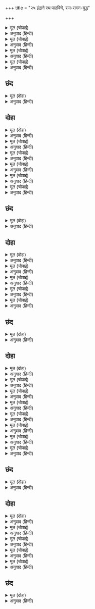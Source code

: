 +++
title = "२५ इंद्राने रथ पाठविणे, राम-रावण-युद्ध"

+++


<details><summary>मूल (चौपाई)</summary>

देवन्ह प्रभुहि पयादें देखा।  
उपजा उर अति छोभ बिसेषा॥  
सुरपति निज रथ तुरत पठावा।  
हरष सहित मातलि लै आवा॥
</details>

<details><summary>अनुवाद (हिन्दी)</summary>

देवांनी पाहिले की, श्रीरामचंद्र पायी युद्ध करीत आहेत, तेव्हा त्यांना मनातून दुःख झाले. मग इंद्राने त्वरित आपला रथ पाठविला. त्याचा सारथी मातली हा मोठॺा आनंदाने रथ घेऊन आला.॥ १॥
</details>

<details><summary>मूल (चौपाई)</summary>

तेज पुंज रथ दिब्य अनूपा।  
हरषि चढ़े कोसलपुर भूपा॥  
चंचल तुरग मनोहर चारी।  
अजर अमर मन सम गतिकारी॥
</details>

<details><summary>अनुवाद (हिन्दी)</summary>

त्या दिव्य, अनुपम आणि तेजोमय रथावर कोसलपुरीचे राजे श्रीरामचंद्र आनंदाने चढले. त्याला चार चपळ, मनोहर, अजर, अमर आणि मनाच्या वेगाने चालणारे देवलोकीचे घोडे जुंपले होते.॥ २॥
</details>

<details><summary>मूल (चौपाई)</summary>

रथारूढ़ रघुनाथहि  देखी।  
धाए कपि बलु पाइ बिसेषी॥  
सही न जाइ कपिन्ह कै मारी।  
तब रावन माया बिस्तारी॥
</details>

<details><summary>अनुवाद (हिन्दी)</summary>

श्रीरघुनाथ रथावर आरूढ झालेले पाहून वानरांना अधिक बळ आले व ते धावले. वानरांचा मारा सहन होत नव्हता. तेव्हा रावणाने माया केली.॥ ३॥
</details>

<details><summary>मूल (चौपाई)</summary>

सो माया रघुबीरहि बाँची।  
लछिमन कपिन्ह सो मानी साँची॥  
देखी कपिन्ह निसाचर अनी।  
अनुज सहित बहु कोसलधनी॥
</details>

<details><summary>अनुवाद (हिन्दी)</summary>

फक्त श्रीरघुनाथांवर तिचा परिणाम झाला नाही. सर्व वानर व लक्ष्मण यांना ती माया खरी वाटली. वानरांना राक्षसांच्या सेनेमध्ये लक्ष्मणासह अनेक राम दिसू लागले.॥ ४॥
</details>

## छंद


<details><summary>मूल (दोहा)</summary>

बहु राम लछिमन देखि मर्कट भालु मन अति अपडरे।  
जनु चित्र लिखित समेत लछिमन जहँ सो तहँ चितवहिं खरे॥  
निज सेन चकित बिलोकि हँसि सर चाप सजि कोसलधनी।  
माया हरी हरि निमिष महुँ हरषी सकल मर्कट अनी॥
</details>

<details><summary>अनुवाद (हिन्दी)</summary>

बरेच राम-लक्ष्मण पाहून वानर व अस्वले घाबरली. मायेमुळे लक्ष्मणासह सारी सेना चित्रात रेखाटल्याप्रमाणे स्तब्ध उभी राहिल्यासारखी दिसू लागली. आपली सेना भयभीत झालेली पाहून दुःखांचे हरण करणाऱ्या भगवान श्रीहरींनी धनुष्यावर बाण चढवून क्षणात सर्व माया हरण केली. तेव्हा वानरांची सारी सेना आनंदून गेली.
</details>

## दोहा


<details><summary>मूल (दोहा)</summary>

बहुरि राम सब तन चितइ बोले बचन गँभीर।  
द्वंदजुद्ध देखहु सकल श्रमित भए अति बीर॥ ८९॥
</details>

<details><summary>अनुवाद (हिन्दी)</summary>

मग श्रीराम सर्वांकडे पहात गंभीरपणे म्हणाले, ‘हे वीरांनो, तुम्ही सर्वजण थकून गेला आहात, म्हणून आता माझे व रावणाचे द्वन्द्वयुद्ध पाहा.’॥ ८९॥
</details>

<details><summary>मूल (चौपाई)</summary>

अस कहि रथ रघुनाथ चलावा।  
बिप्र चरन पंकज सिरु नावा॥  
तब लंकेस क्रोध उर छावा।  
गर्जत तर्जत सन्मुख धावा॥
</details>

<details><summary>अनुवाद (हिन्दी)</summary>

असे म्हणून श्रीरामांनी ब्राह्मणांच्या चरणी नमन करून आपला रथ हाकला. तेव्हा रावणाच्या मनात क्रोध संचारला आणि तो गर्जना करीत व आव्हान देत समोर धावून आला.॥ १॥
</details>

<details><summary>मूल (चौपाई)</summary>

जीतेहु जे भट संजुग माहीं।  
सुनु तापस मैं तिन्ह सम नाहीं॥  
रावन नाम जगत जस जाना।  
लोकप जाकें बंदीखाना॥
</details>

<details><summary>अनुवाद (हिन्दी)</summary>

तो म्हणाला, ‘अरे तपस्व्या, ऐक. तू युद्धामध्ये ज्या योद्ध्यांना जिंकलेस, त्यांच्यासारखा मी नाही. माझे नाव रावण आहे. माझी कीर्ती संपूर्ण जगाला माहीत आहे. लोकपालसुद्धा माझ्या कैदखान्यात पडलेले आहेत.॥ २॥
</details>

<details><summary>मूल (चौपाई)</summary>

खर दूषन बिराध तुम्ह मारा।  
बधेहु ब्याध इव बालि बिचारा॥  
निसिचर निकर सुभट संघारेहु।  
कुंभकरन घननादहि मारेहु॥
</details>

<details><summary>अनुवाद (हिन्दी)</summary>

तू खर, दूषण व विराध यांना मारलेस. बिचाऱ्या बालीचा व्याधाप्रमाणे वध केलास. तसेच मोठमोठॺा योद्ध्यांच्या समूहाचा संहार केलास आणि कुंभकर्ण व मेघनादालाही मारलेस.॥ ३॥
</details>

<details><summary>मूल (चौपाई)</summary>

आजु बयरु सबु लेउँ निबाही।  
जौं रन भूप भाजि नहिं जाही॥  
आजु करउँ खलु काल हवाले।  
परेहु कठिन रावन के पाले॥
</details>

<details><summary>अनुवाद (हिन्दी)</summary>

अरे राजा, जर तू युद्धातून पळून गेला नाहीस, तर आज मी सर्व वैर चुकते करीन. आज मी तुला नक्कीच काळाच्या हाती सोपवीन. अजिंक्य रावणाशी तुझा सामना आहे.’॥ ४॥
</details>

<details><summary>मूल (चौपाई)</summary>

सुनि दुर्बचन कालबस जाना।  
बिहँसि बचन कह कृपानिधाना॥  
सत्य सत्य सब तव प्रभुताई।  
जल्पसि जनि देखाउ मनुसाई॥
</details>

<details><summary>अनुवाद (हिन्दी)</summary>

रावणाची दुर्वचने ऐकून आणि तो कालवश झाला आहे, असे समजून श्रीराम हसत म्हणाले, ‘तुझा सर्व मोठेपणा तू म्हणतोस, त्याप्रमाणे खरा आहे. परंतु आता फुकटची बडबड करू नकोस. आपला पुरुषार्थ दाखव.॥ ५॥
</details>

## छंद


<details><summary>मूल (दोहा)</summary>

जनि जल्पना करि सुजसु नासहि नीति सुनहि करहि छमा।  
संसार महँ पूरुष त्रिबिध पाटल रसाल पनस समा॥  
एक सुमनप्रद एक सुमन फल एक फलइ केवल लागहीं।  
एक कहहिं कहहिं करहिं अपर एक करहिं कहत न बागहीं॥
</details>

<details><summary>अनुवाद (हिन्दी)</summary>

फुकटची बडबड करून आपली सुंदर कीर्ती घालवू नकोस. क्षमाकर. तुला नीती काय ती सांगतो. जगात तीन प्रकारचे पुरुष असतात-गुलाब, आंबा आणि फणसासारखे. पहिला गुलाब हा फुले देतो, दुसरा आंबा फुले व फळे देतो आणि तिसरा फणस फक्त फळे देतो. अशा प्रकारे पुरुषांमध्ये काही बोलतात, पण करत काही नाहीत. दुसरे बोलतात आणि करतात सुद्धा आणि तिसरे फक्त करतात, परंतु बोलून दाखवीत नाहीत.’
</details>

## दोहा


<details><summary>मूल (दोहा)</summary>

राम बचन सुनि बिहँसा मोहि सिखावत ग्यान।  
बयरु करत नहिं तब डरे अब लागे प्रिय प्रान॥ ९०॥
</details>

<details><summary>अनुवाद (हिन्दी)</summary>

श्रीरामांचे बोलणे ऐकून तो मोठॺाने हसून म्हणाला, ‘मला शिकवतोस? माझ्याशी वैर करताना भ्याला नाहीस आणि आता जीव प्रिय वाटू लागला?’॥ ९०॥
</details>

<details><summary>मूल (चौपाई)</summary>

कहि दुर्बचन क्रुद्ध दसकंधर।  
कुलिस समान लाग छाँड़ै सर॥  
नानाकार सिलीमुख धाए।  
दिसि अरु बिदिसि गगन महि छाए॥
</details>

<details><summary>अनुवाद (हिन्दी)</summary>

रावण असे टोचून बोलत क्रुद्ध होऊन वज्रासारखे बाण सोडू लागला. अनेक प्रकारचे बाण धावू लागले आणि ते दिशा, विदिशा आणि आकाश व पृथ्वी सर्वत्र पसरले.॥ १॥
</details>

<details><summary>मूल (चौपाई)</summary>

पावक सर छाँड़ेउ रघुबीरा।  
छन महुँ जरे निसाचर तीरा॥  
छाड़िसि तीब्र सक्ति खिसिआई।  
बान संग प्रभु फेरि चलाई॥
</details>

<details><summary>अनुवाद (हिन्दी)</summary>

श्रीरघुवीरांनी अग्निबाण सोडला, त्यामुळे रावणाचे सर्व बाण क्षणात भस्म झाले. तेव्हा त्याने चिडून तीव्र शक्ती सोडली, परंतु श्रीरामचंद्रांनी एका बाणासरशी ती परतून लावली.॥ २॥
</details>

<details><summary>मूल (चौपाई)</summary>

कोटिन्ह चक्र त्रिसूल पबारै।  
बिनु प्रयास प्रभु काटि निवारै॥  
निफल होहिं रावन सर कैसें।  
खल के सकल मनोरथ जैसें॥
</details>

<details><summary>अनुवाद (हिन्दी)</summary>

तो कोटॺावधी चक्रे व त्रिशूल टाकू लागला. परंतु प्रभू ते विनायास तोडून दूर करीत होते. रावणाचे बाण दुष्ट माणसाच्या सर्व मनोरथांप्रमाणे निष्फळ होत होते.॥ ३॥
</details>

<details><summary>मूल (चौपाई)</summary>

तब सत बान सारथी मारेसि।  
परेउ भूमि जय राम पुकारेसि॥  
राम कृपा करि सूत उठावा।  
तब प्रभु परम क्रोध कहुँ पावा॥
</details>

<details><summary>अनुवाद (हिन्दी)</summary>

तेव्हा त्याने श्रीरामाच्या सारथ्याला शंभर बाण मारले. तो ‘श्रीरामांचा विजय असो.’ असे म्हणत खाली पडला. श्रीरामांनी कृपा करून त्याला उठविले. तेव्हा प्रभू फार क्रोधित झाले.॥ ४॥
</details>

## छंद


<details><summary>मूल (दोहा)</summary>

भए क्रुद्ध जुद्ध बिरुद्ध रघुपति त्रोन सायक कसमसे।  
कोदंड धुनि अति चंड सुनि मनुजाद सब मारुत ग्रसे॥  
मंदोदरी उर कंप कंपति कमठ भू भूधर त्रसे।  
चिक्करहिं दिग्गज दसन गहि महि देखि कौतुक सुर हँसे॥
</details>

<details><summary>अनुवाद (हिन्दी)</summary>

जेव्हा श्रीराम शत्रूविरुद्ध क्रुद्ध झाले, तेव्हा भात्यातील बाण बाहेर पडण्यासाठी चुळबुळू लागले. त्यांच्या धनुष्याचा अत्यंत प्रचंड टणत्कार ऐकून मनुष्यभक्षी सर्व राक्षस भयग्रस्त झाले. मंदोदरीच्या हृदयाचा थरकाप झाला. समुद्र, कासव, पृथ्वी आणि पर्वत घाबरले. दिग्गज पृथ्वीला दातांनी पकडून चीत्कार करू लागले. हे कौतुक पाहून देव हसू लागले.
</details>

## दोहा


<details><summary>मूल (दोहा)</summary>

तानेउ चाप श्रवन लगि छाँड़े बिसिख कराल।  
राम मारगन गन चले लहलहात जनु ब्याल॥ ९१॥
</details>

<details><summary>अनुवाद (हिन्दी)</summary>

धनुष्याला कानापर्यंत खेचून श्रीरामचंद्रांनी भयंकर बाण सोडले. श्रीरामांचे बाणसमूह असे निघाले की, जणू सर्प सळसळत जात असावेत.॥ ९१॥
</details>

<details><summary>मूल (चौपाई)</summary>

चले बान सपच्छ जनु उरगा।  
प्रथमहिं हतेउ सारथी तुरगा॥  
रथ बिभंजि हति केतु पताका।  
गर्जा अति अंतर बल थाका॥
</details>

<details><summary>अनुवाद (हिन्दी)</summary>

बाण पंखधारी सर्पाप्रमाणे उडत होते. त्यांनी प्रथम रावणाच्या सारथ्याला आणि घोडॺांना मारले. मग रथाचा चुराडा करून ध्वजा आणि पताका खाली पाडल्या. तेव्हा रावणाने मोठॺाने गर्जना केली, परंतु आतून त्याचे बळ क्षीण झाले होते.॥ १॥
</details>

<details><summary>मूल (चौपाई)</summary>

तुरत आन रथ चढ़ि खिसिआना।  
अस्त्र सस्त्र छाँड़ेसि बिधि नाना॥  
बिफल होहिं सब उद्यम ताके।  
जिमि परद्रोह निरत मनसा के॥
</details>

<details><summary>अनुवाद (हिन्दी)</summary>

लगेच त्याने दुसऱ्या रथावर चढून नाना प्रकारची शस्त्रास्त्रे चिडून मारली. परंतु त्याचे सर्व प्रयत्न निष्फळ होत होते. ज्याप्रमाणे परद्रोहाचा विचार करीत राहणाऱ्या माणसाचे प्रयत्न निष्फळ ठरतात.॥ २॥
</details>

<details><summary>मूल (चौपाई)</summary>

तब रावन दस सूल चलावा।  
बाजि चारि महि मारि गिरावा॥  
तुरग उठाइ कोपि रघुनायक।  
खैंचि सरासन छाँड़े सायक॥
</details>

<details><summary>अनुवाद (हिन्दी)</summary>

तेव्हा रावणाने दहा त्रिशूळ सोडले आणि श्रीरामांचे चारी घोडे खाली पाडले. घोडॺांना उठवून श्रीरामांनी क्रोधाने धनुष्य ओढून बाण सोडले.॥ ३॥
</details>

<details><summary>मूल (चौपाई)</summary>

रावन सिर सरोज बनचारी।  
चलि रघुबीर सिलीमुख धारी॥  
दस दस बान भाल दस मारे।  
निसरि गए चले रुधिर पनारे॥
</details>

<details><summary>अनुवाद (हिन्दी)</summary>

श्रीरामांचे बाण रावणाच्या शिररूपी कमलवनात फिरणाऱ्या भ्रमरावलीप्रमाणे निघाले. श्रीरामचंद्रांनी त्याच्या दाही शिरांवर दहा-दहा बाण मारले, ते आरपार गेले आणि शिरांतून रक्ताचे पाट वाहू लागले.॥ ४॥
</details>

<details><summary>मूल (चौपाई)</summary>

स्रवत रुधिर धायउ बलवाना।  
प्रभु पुनि कृत धनु सर संधाना॥  
तीस तीर रघुबीर पबारे।  
भुजन्हि समेत सीस महि पारे॥
</details>

<details><summary>अनुवाद (हिन्दी)</summary>

रक्त वाहात असतानाच बलवान रावण धावला. प्रभूंनी पुन्हा धनुष्यावर बाण लावून तीस बाण मारले आणि वीसही भुजांबरोबर दाही शिरे कापून टाकली.॥ ५॥
</details>

<details><summary>मूल (चौपाई)</summary>

काटतहीं पुनि भए नबीने।  
राम बहोरि भुजा सिर छीने॥  
प्रभु बहु बार बाहु सिर हए।  
कटत झटिति पुनि नूतन भए॥
</details>

<details><summary>अनुवाद (हिन्दी)</summary>

हात व शिरे कापली जाताच पुन्हा नव्याने उगवली. श्रीरामांनी पुन्हा भुजा व शिरे कापून टाकली. अशा प्रकारे प्रभूंनी अनेक वेळा भुजा व शिरे तोडली, परंतु तोडली जाताच ती पुन्हा नव्याने उत्पन्न झाली.॥ ६॥
</details>

<details><summary>मूल (चौपाई)</summary>

पुनि पुनि प्रभु काटत भुज सीसा।  
अति कौतुकी कोसलाधीसा॥  
रहे छाइ नभ सिर अरु बाहू।  
मानहुँ अमित केतु अरु राहू॥
</details>

<details><summary>अनुवाद (हिन्दी)</summary>

प्रभू वारंवार रावणाचे हात व शिरे कापत होते, कारण कोसलपती श्रीराम मोठे कौतुक करून दाखविणारे होते. आकाशात असंख्य केतू व राहूंप्रमाणे तुटलेल्या भुजा व मुंडकी पसरली होती.॥ ७॥
</details>

## छंद


<details><summary>मूल (दोहा)</summary>

जनु राहु केतु अनेक नभ पथ स्रवत सोनित धावहीं।  
रघुबीर तीर प्रचंड लागहिं भूमि गिरन न पावहीं॥  
एक एक सर सिर निकर छेदे नभ उड़त इमि सोहहीं।  
जनु कोपि दिनकर कर निकर जहँ तहँ बिधुंतुद पोहहीं॥
</details>

<details><summary>अनुवाद (हिन्दी)</summary>

जणू अनेक राहू व केतू रक्त वाहावत आकाशमार्गाने धावत होते. रघुवीरांचे प्रचंड बाण वारंवार लागत असल्यामुळे ते पृथ्वीवर पडू शकत नव्हते. एकेका बाणाने समूहाच्या समूह तुटलेली मस्तके अशी वाटत होती की, जणू सूर्यकिरणे क्रोधाने सर्वत्र राहूंना एका माळेत ओवत असावीत.
</details>

## दोहा


<details><summary>मूल (दोहा)</summary>

जिमि जिमि प्रभु हर तासु सिर तिमि तिमि होहिं अपार।  
सेवत बिषय बिबर्ध जिमि नित नित नूतन मार॥ ९२॥
</details>

<details><summary>अनुवाद (हिन्दी)</summary>

जसजसे प्रभू रावणाची डोकी कापत होते, तसतशी ती असंख्य होत होती. ज्याप्रमाणे विषयांचे सेवन केल्याने भोगांची इच्छा दिवसेंदिवस नव्याने वाढत जाते, त्याप्रमाणे.॥ ९२॥
</details>

<details><summary>मूल (चौपाई)</summary>

दसमुख देखि सिरन्ह कै बाढ़ी।  
बिसरा मरन भई रिस गाढ़ी॥  
गर्जेउ मूढ़ महा अभिमानी।  
धायउ दसहु सरासन तानी॥
</details>

<details><summary>अनुवाद (हिन्दी)</summary>

शिरांची संख्या वाढत चाललेली पाहून रावण आपले मरण विसरून गेला आणि अत्यंत क्रुद्ध झाला. त्या महाअभिमानी मूर्खाने गर्जना केली आणि दहा धनुष्ये खेचून तो धावून गेला.॥ १॥
</details>

<details><summary>मूल (चौपाई)</summary>

समर भूमि दसकंधर कोप्यो।  
बरषि बान रघुपति रथ तोप्यो॥  
दंड एक रथ देखि न परेऊ।  
जनु निहार महुँ दिनकर दुरेऊ॥
</details>

<details><summary>अनुवाद (हिन्दी)</summary>

रणभूमीमध्ये रावणाने अत्यंत क्रोधाने बाणांचा मारा करून श्रीरामांचा रथ झाकून टाकला. एक घटकाभर रथ दिसेनासा झाला, जणू धुक्यामध्ये सूर्य लपून गेला.॥ २॥
</details>

<details><summary>मूल (चौपाई)</summary>

हाहाकार सुरन्ह जब कीन्हा।  
तब प्रभु कोपि कारमुक लीन्हा॥  
सर निवारि रिपु के सिर काटे।  
ते दिसि बिदिसि गगन महि पाटे॥
</details>

<details><summary>अनुवाद (हिन्दी)</summary>

जेव्हा देवांनी हाहाकार केला, तेव्हा प्रभूंनी रागाने धनुष्य उचलले आणि शत्रूचे बाण बाजूला सारून शत्रूची शिरे उडवली आणि त्यांनी दिशा, विदिशा, आकाश व पृथ्वी भरून टाकली.॥३॥
</details>

<details><summary>मूल (चौपाई)</summary>

काटे सिर नभ मारग धावहिं।  
जय जय धुनि करि भय उपजावहिं॥  
कहँ लछिमन सुग्रीव कपीसा।  
कहँ रघुबीर कोसलाधीसा॥
</details>

<details><summary>अनुवाद (हिन्दी)</summary>

कापलेली शिरे आकाशात धावत होती आणि ‘जय-जय’ असे म्हणत भय उत्पन्न करीत होती. ‘लक्ष्मण व सुग्रीव कुठे आहे? कोसलपती रघुवीर कुठे आहे?’॥ ४॥
</details>

## छंद


<details><summary>मूल (दोहा)</summary>

कहँ रामु कहि सिर निकर धाए देखि मर्कट भजि चले।  
संधानि धनु रघुबंसमनि हँसि सरन्हि सिर बेधे भले॥  
सिर मालिका कर कालिका गहि बृंद बृंदन्हि बहु मिलीं।  
करि रुधिर सरि मज्जनु मनहुँ संग्राम बट पूजन चलीं॥
</details>

<details><summary>अनुवाद (हिन्दी)</summary>

‘राम कुठे आहे’ असे म्हणत शिरांच्या झुंडी धावत होत्या. त्यांना पाहून वानर पळून गेले. तेव्हा धनुष्य सज्ज करून रघुकुलमणी श्रीरामांनी हसत हसत बाणांनी त्या शिरांना पूर्णपणे वेधून टाकले. हातांमध्ये मुंड-माळा घेऊन कालिका अनेक सख्यांच्या झुंडीच्या झुंडी घेऊन त्या रक्ताच्या नदीमध्ये स्नान करू लागली. जणू संग्रामरूपी वटवृक्षाची पूजा करण्यास ती निघाली होती.
</details>
